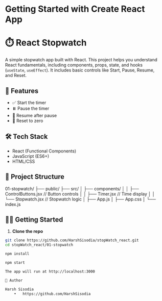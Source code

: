 # Getting Started with Create React App
# ⏱️ React Stopwatch

A simple stopwatch app built with React. This project helps you understand React fundamentals, including components, props, state, and hooks (`useState`, `useEffect`). It includes basic controls like Start, Pause, Resume, and Reset.

## 🚀 Features

- ✅ Start the timer
- ⏸️ Pause the timer
- 🔁 Resume after pause
- 🔄 Reset to zero

## 🛠️ Tech Stack

- React (Functional Components)
- JavaScript (ES6+)
- HTML/CSS

## 📂 Project Structure

01-stopwatch/
├── public/
├── src/
│   ├── components/
│   │   ├── ControlButtons.jsx     // Button controls
│   │   ├── Timer.jsx              // Time display
│   │   └── Stopwatch.jsx          // Stopwatch logic
│   ├── App.js
│   ├── App.css
│   └── index.js


## 🧑‍💻 Getting Started

1. **Clone the repo**

```bash
git clone https://github.com/HarshSisodia/stopWatch_react.git
cd stopWatch_react/01-stopwatch

npm install

npm start

The app will run at http://localhost:3000

🙌 Author

Harsh Sisodia
	•	https://github.com/HarshSisodia












